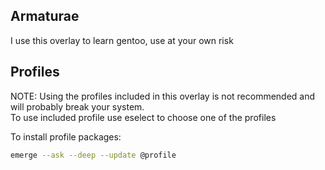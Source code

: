 ## Armaturae

I use this overlay to learn gentoo, use at your own risk


## Profiles

NOTE: Using the profiles included in this overlay is not recommended and will probably break your system.  
To use included profile use eselect to choose one of the profiles  

To install profile packages:  

```bash
emerge --ask --deep --update @profile
```
